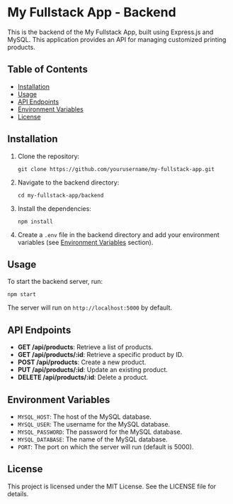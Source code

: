 # My Fullstack App - Backend

This is the backend of the My Fullstack App, built using Express.js and MySQL. This application provides an API for managing customized printing products.

## Table of Contents

- [Installation](#installation)
- [Usage](#usage)
- [API Endpoints](#api-endpoints)
- [Environment Variables](#environment-variables)
- [License](#license)

## Installation

1. Clone the repository:
   ```
   git clone https://github.com/yourusername/my-fullstack-app.git
   ```

2. Navigate to the backend directory:
   ```
   cd my-fullstack-app/backend
   ```

3. Install the dependencies:
   ```
   npm install
   ```

4. Create a `.env` file in the backend directory and add your environment variables (see [Environment Variables](#environment-variables) section).

## Usage

To start the backend server, run:
```
npm start
```

The server will run on `http://localhost:5000` by default.

## API Endpoints

- **GET /api/products**: Retrieve a list of products.
- **GET /api/products/:id**: Retrieve a specific product by ID.
- **POST /api/products**: Create a new product.
- **PUT /api/products/:id**: Update an existing product.
- **DELETE /api/products/:id**: Delete a product.

## Environment Variables

- `MYSQL_HOST`: The host of the MySQL database.
- `MYSQL_USER`: The username for the MySQL database.
- `MYSQL_PASSWORD`: The password for the MySQL database.
- `MYSQL_DATABASE`: The name of the MySQL database.
- `PORT`: The port on which the server will run (default is 5000).

## License

This project is licensed under the MIT License. See the LICENSE file for details.